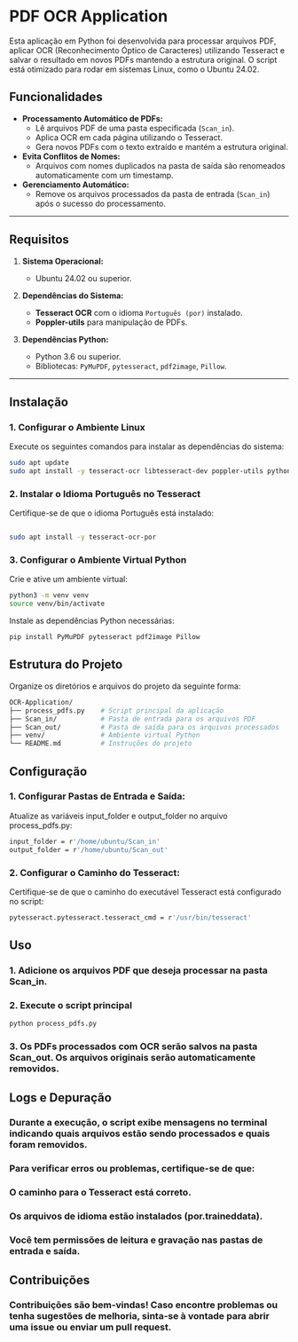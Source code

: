 # PDF OCR Application

Esta aplicação em Python foi desenvolvida para processar arquivos PDF, aplicar OCR (Reconhecimento Óptico de Caracteres) utilizando Tesseract e salvar o resultado em novos PDFs mantendo a estrutura original. O script está otimizado para rodar em sistemas Linux, como o Ubuntu 24.02.

## Funcionalidades

- **Processamento Automático de PDFs:**
  - Lê arquivos PDF de uma pasta especificada (`Scan_in`).
  - Aplica OCR em cada página utilizando o Tesseract.
  - Gera novos PDFs com o texto extraído e mantém a estrutura original.
- **Evita Conflitos de Nomes:**
  - Arquivos com nomes duplicados na pasta de saída são renomeados automaticamente com um timestamp.
- **Gerenciamento Automático:**
  - Remove os arquivos processados da pasta de entrada (`Scan_in`) após o sucesso do processamento.

---

## Requisitos

1. **Sistema Operacional:**
   - Ubuntu 24.02 ou superior.
   
2. **Dependências do Sistema:**
   - **Tesseract OCR** com o idioma `Português (por)` instalado.
   - **Poppler-utils** para manipulação de PDFs.

3. **Dependências Python:**
   - Python 3.6 ou superior.
   - Bibliotecas: `PyMuPDF`, `pytesseract`, `pdf2image`, `Pillow`.

---

## Instalação

### 1. Configurar o Ambiente Linux

Execute os seguintes comandos para instalar as dependências do sistema:

```bash
sudo apt update
sudo apt install -y tesseract-ocr libtesseract-dev poppler-utils python3-pip

```

### 2. Instalar o Idioma Português no Tesseract

Certifique-se de que o idioma Português está instalado:

```bash

sudo apt install -y tesseract-ocr-por
```

### 3. Configurar o Ambiente Virtual Python
Crie e ative um ambiente virtual:

```bash
python3 -m venv venv
source venv/bin/activate
```

Instale as dependências Python necessárias:

```bash
pip install PyMuPDF pytesseract pdf2image Pillow
```

## Estrutura do Projeto

Organize os diretórios e arquivos do projeto da seguinte forma:
```bash
OCR-Application/
├── process_pdfs.py    # Script principal da aplicação
├── Scan_in/           # Pasta de entrada para os arquivos PDF
├── Scan_out/          # Pasta de saída para os arquivos processados
├── venv/              # Ambiente virtual Python
└── README.md          # Instruções do projeto
```
## Configuração

### 1. Configurar Pastas de Entrada e Saída:

Atualize as variáveis input_folder e output_folder no arquivo process_pdfs.py:

```bash
input_folder = r'/home/ubuntu/Scan_in'
output_folder = r'/home/ubuntu/Scan_out'
```

### 2. Configurar o Caminho do Tesseract:

Certifique-se de que o caminho do executável Tesseract está configurado no script:
```bash
pytesseract.pytesseract.tesseract_cmd = r'/usr/bin/tesseract'
```

## Uso

### 1. Adicione os arquivos PDF que deseja processar na pasta Scan_in.
### 2. Execute o script principal

```bash
python process_pdfs.py
```

### 3. Os PDFs processados com OCR serão salvos na pasta Scan_out. Os arquivos originais serão automaticamente removidos.

## Logs e Depuração
### Durante a execução, o script exibe mensagens no terminal indicando quais arquivos estão sendo processados e quais foram removidos.
### Para verificar erros ou problemas, certifique-se de que:
### O caminho para o Tesseract está correto.
### Os arquivos de idioma estão instalados (por.traineddata).
### Você tem permissões de leitura e gravação nas pastas de entrada e saída.


## Contribuições

### Contribuições são bem-vindas! Caso encontre problemas ou tenha sugestões de melhoria, sinta-se à vontade para abrir uma issue ou enviar um pull request.
